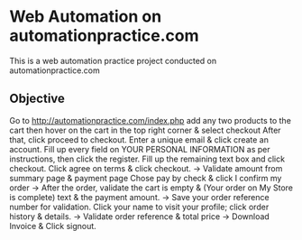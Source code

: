 
# Web Automation on automationpractice.com


This is a web automation practice project conducted on automationpractice.com
## Objective
Go to http://automationpractice.com/index.php 
add any two products to the cart 
then hover on the cart in the top right corner & select checkout
After that, click proceed to checkout. 
Enter a unique email & click create an account. 
Fill up every field on YOUR PERSONAL INFORMATION as per instructions, then click the register.
Fill up the remaining text box and click checkout. Click agree on terms & click checkout. -> Validate amount from summary page & payment page Chose pay by check & click I confirm my order -> After the order, validate the cart is empty & (Your order on My Store is complete) text & the payment amount. -> Save your order reference number for validation. Click your name to visit your profile; click order history & details. -> Validate order reference & total price -> Download Invoice & Click signout.